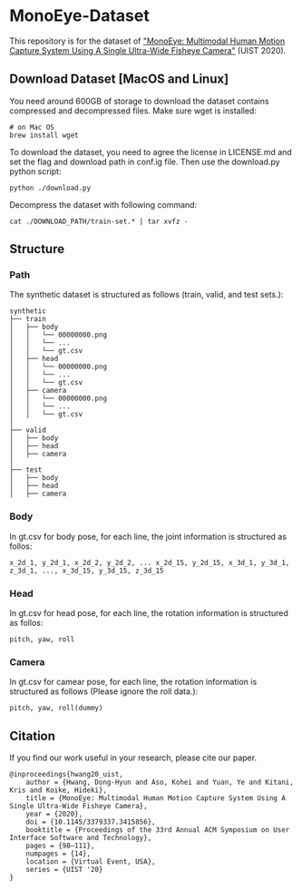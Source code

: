 # MonoEye-Dataset

This repository is for the dataset of ["MonoEye: Multimodal Human Motion Capture System Using A Single Ultra-Wide Fisheye Camera"](https://dl.acm.org/doi/abs/10.1145/3379337.3415856) (UIST 2020).

## Download Dataset [MacOS and Linux]
You need around 600GB of storage to download the dataset contains compressed and decompressed files.
Make sure wget is installed:
```
# on Mac OS
brew install wget
```

To download the dataset, you need to agree the license in LICENSE.md and set the flag and download path in conf.ig file. 
Then use the download.py python script:
```
python ./download.py
```
Decompress the dataset with following command:
```
cat ./DOWNLOAD_PATH/train-set.* | tar xvfz -
```

## Structure
### Path
The synthetic dataset is structured as follows (train, valid, and test sets.):

```
synthetic
├── train
│   ├── body
│   │   └── 00000000.png
│   │   └── ...
│   │   └── gt.csv
│   ├── head
│   │   └── 00000000.png
│   │   └── ...
│   │   └── gt.csv
│   ├── camera
│   │   └── 00000000.png
│   │   └── ...
│   │   └── gt.csv
│
├── valid
│   ├── body
│   ├── head
│   ├── camera
│
├── test
│   ├── body
│   ├── head
│   ├── camera
```
### Body
In gt.csv for body pose, for each line, the joint information is structured as follos:
```
x_2d_1, y_2d_1, x_2d_2, y_2d_2, ... x_2d_15, y_2d_15, x_3d_1, y_3d_1, z_3d_1, ..., x_3d_15, y_3d_15, z_3d_15
```
### Head
In gt.csv for head pose, for each line, the rotation information is structured as follos:
```
pitch, yaw, roll
```

### Camera
In gt.csv for camear pose, for each line, the rotation information is structured as follows (Please ignore the roll data.):
```
pitch, yaw, roll(dummy)
```

### 

## Citation
If you find our work useful in your research, please cite our paper.
```
@inproceedings{hwang20_uist,
    author = {Hwang, Dong-Hyun and Aso, Kohei and Yuan, Ye and Kitani, Kris and Koike, Hideki},
    title = {MonoEye: Multimodal Human Motion Capture System Using A Single Ultra-Wide Fisheye Camera},
    year = {2020},
    doi = {10.1145/3379337.3415856},
    booktitle = {Proceedings of the 33rd Annual ACM Symposium on User Interface Software and Technology},
    pages = {98–111},
    numpages = {14},
    location = {Virtual Event, USA},
    series = {UIST '20}
}
```
